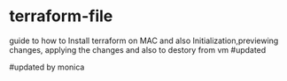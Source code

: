 # terraform-file
guide to how to Install terraform on MAC and also Initialization,previewing changes, applying the changes and also to destory from vm
#updated

#updated by monica

